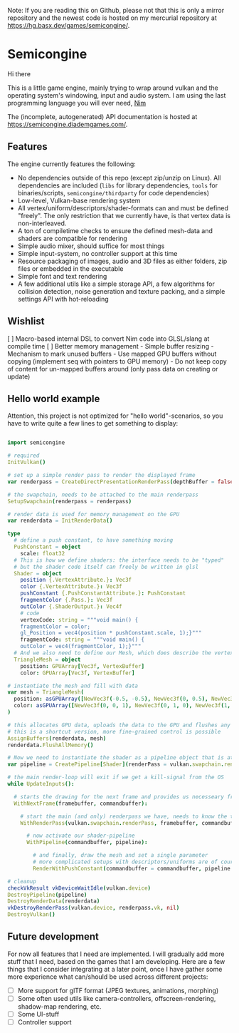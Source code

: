 Note: If you are reading this on Github, please not that this is only a mirror
repository and the newest code is hosted on my mercurial repository at
https://hg.basx.dev/games/semicongine/.

# Semicongine

Hi there

This is a little game engine, mainly trying to wrap around vulkan and the
operating system's windowing, input and audio system. I am using the last
programming language you will ever need, [Nim](https://nim-lang.org/)

The (incomplete, autogenerated) API documentation is hosted at <https://semicongine.diademgames.com/>.

## Features

The engine currently features the following:

- No dependencies outside of this repo (except zip/unzip on Linux). All
  dependencies are included (`libs` for library dependencies, `tools` for
  binaries/scripts, `semicongine/thirdparty` for code dependencies)
- Low-level, Vulkan-base rendering system
- All vertex/uniform/descriptors/shader-formats can and must be defined
  "freely". The only restriction that we currently have, is that vertex data is
  non-interleaved.
- A ton of compiletime checks to ensure the defined mesh-data and shaders are
  compatible for rendering
- Simple audio mixer, should suffice for most things
- Simple input-system, no controller support at this time
- Resource packaging of images, audio and 3D files as either folders, zip files or embedded in the executable
- Simple font and text rendering
- A few additional utils like a simple storage API, a few algorithms for
  collision detection, noise generation and texture packing, and a simple
  settings API with hot-reloading

## Wishlist

[ ] Macro-based internal DSL to convert Nim code into GLSL/slang at compile time
[ ] Better memory management
    - Simple buffer resizing
    - Mechanism to mark unused buffers
    - Use mapped GPU buffers without copying (implement seq with pointers to GPU memory)
    - Do not keep copy of content for un-mapped buffers around (only pass data on creating or update)

## Hello world example

Attention, this project is not optimized for "hello world"-scenarios, so you
have to write quite a few lines to get something to display:

```nim

import semicongine

# required
InitVulkan()

# set up a simple render pass to render the displayed frame
var renderpass = CreateDirectPresentationRenderPass(depthBuffer = false, samples = VK_SAMPLE_COUNT_1_BIT)

# the swapchain, needs to be attached to the main renderpass
SetupSwapchain(renderpass = renderpass)

# render data is used for memory management on the GPU
var renderdata = InitRenderData()

type
  # define a push constant, to have something moving
  PushConstant = object
    scale: float32
  # This is how we define shaders: the interface needs to be "typed"
  # but the shader code itself can freely be written in glsl
  Shader = object
    position {.VertexAttribute.}: Vec3f
    color {.VertexAttribute.}: Vec3f
    pushConstant {.PushConstantAttribute.}: PushConstant
    fragmentColor {.Pass.}: Vec3f
    outColor {.ShaderOutput.}: Vec4f
    # code
    vertexCode: string = """void main() {
    fragmentColor = color;
    gl_Position = vec4(position * pushConstant.scale, 1);}"""
    fragmentCode: string = """void main() {
    outColor = vec4(fragmentColor, 1);}"""
  # And we also need to define our Mesh, which does describe the vertex layout
  TriangleMesh = object
    position: GPUArray[Vec3f, VertexBuffer]
    color: GPUArray[Vec3f, VertexBuffer]

# instantiate the mesh and fill with data
var mesh = TriangleMesh(
  position: asGPUArray([NewVec3f(-0.5, -0.5), NewVec3f(0, 0.5), NewVec3f(0.5, -0.5)], VertexBuffer),
  color: asGPUArray([NewVec3f(0, 0, 1), NewVec3f(0, 1, 0), NewVec3f(1, 0, 0)], VertexBuffer),
)

# this allocates GPU data, uploads the data to the GPU and flushes any thing that is host-cached
# this is a shortcut version, more fine-grained control is possible
AssignBuffers(renderdata, mesh)
renderdata.FlushAllMemory()

# Now we need to instantiate the shader as a pipeline object that is attached to a renderpass
var pipeline = CreatePipeline[Shader](renderPass = vulkan.swapchain.renderPass)

# the main render-loop will exit if we get a kill-signal from the OS
while UpdateInputs():

  # starts the drawing for the next frame and provides us necesseary framebuffer and commandbuffer objects in this scope
  WithNextFrame(framebuffer, commandbuffer):

    # start the main (and only) renderpass we have, needs to know the target framebuffer and a commandbuffer
    WithRenderPass(vulkan.swapchain.renderPass, framebuffer, commandbuffer, vulkan.swapchain.width, vulkan.swapchain.height, NewVec4f(0, 0, 0, 0)):

      # now activate our shader-pipeline
      WithPipeline(commandbuffer, pipeline):

        # and finally, draw the mesh and set a single parameter
        # more complicated setups with descriptors/uniforms are of course possible
        RenderWithPushConstant(commandbuffer = commandbuffer, pipeline = pipeline, mesh = mesh, pushConstant = PushConstant(scale: 0.3))

# cleanup
checkVkResult vkDeviceWaitIdle(vulkan.device)
DestroyPipeline(pipeline)
DestroyRenderData(renderdata)
vkDestroyRenderPass(vulkan.device, renderpass.vk, nil)
DestroyVulkan()

```

## Future development

For now all features that I need are implemented. I will gradually add more
stuff that I need, based on the games that I am developing. Here are a few
things that I consider integrating at a later point, once I have gather some
more experience what can/should be used across different projects:

- [ ] More support for glTF format (JPEG textures, animations, morphing)
- [ ] Some often used utils like camera-controllers, offscreen-rendering, shadow-map rendering, etc.
- [ ] Some UI-stuff
- [ ] Controller support

